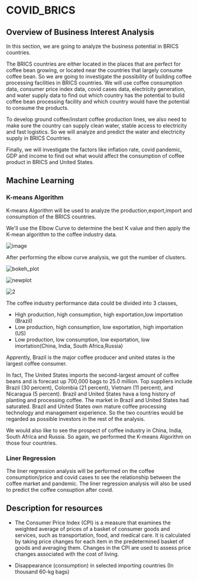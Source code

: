 # COVID_BRICS

## Overview of Business Interest Analysis

In this section, we are going to analyze the business potential in BRICS countries. 

The BRICS countries are either located in the places that are perfect for coffee bean growing, or located near the countries that largely consume coffee bean. So we are going to investigate the possibility of building coffee processing facilities in BRICS countries. We will use coffee consumption data, consumer price index data, covid cases data, electricity generation, and water supply data to find out which country has the potential to build coffee bean processing facility and which country would have the potential to consume the products.

To develop ground coffee/instant coffee production lines, we also need to make sure the country can supply clean water, stable access to electricity and fast logistics. So we will analyze and predict the water and electricity supply in BRICS Countries. 

Finally, we will investigate the factors like inflation rate, covid pandemic, GDP and income to find out what would affect the consumption of coffee product in BRICS and United States. 


## Machine Learning 

### K-means Algorithm 

K-means Algorithm will be used to analyze the production,export,import and consumption of the BRICS countries. 

We'll use the Elbow Curve to determine the best K value and then apply the K-mean algorithm to the coffee industry data. 


![image](https://user-images.githubusercontent.com/88631769/150729979-c730adb7-407b-4539-b322-732abfd74351.png)

After performing the elbow curve analysis, we got the number of clusters. 

![bokeh_plot](https://user-images.githubusercontent.com/88631769/150927907-a493ddc6-45f4-4b5d-99cc-7d5237cbc0d0.png)

![newplot](https://user-images.githubusercontent.com/88631769/150927836-5eddc8c4-f22a-4496-b92c-c63f30a3db22.png)

![2](https://user-images.githubusercontent.com/88631769/150927872-a6841b9c-cf04-433e-a791-dceea87805ac.png)

The coffee industry performance data could be divided into 3 classes, 

- High production, high consumption, high exportation,low importation (Brazil)
- Low production, high consumption, low exportation, high importation (US)
- Low production, low consumption, low exportation, low imortation(China, India, South Africa,Russia) 

Apprently, Brazil is the major coffee producer and united states is the largest coffee consumer.

In fact, The United States imports the second-largest amount of coffee beans and is forecast up 700,000 bags to 25.0 million. Top suppliers include Brazil (30 percent), Colombia (21 percent), Vietnam (11 percent), and Nicaragua (5 percent). Brazil and United States hava a long history of planting and processing coffee. The market in Brazil and United States had saturated. Brazil and United States own mature coffee processing technology and management experience. So the two countries would be regarded as possible investors in the rest of the analysis. 

We would also like to see the prospect of coffee industry in China, India, South Africa and Russia. So again, we performed the K-means Algorithm on those four countries. 


### Liner Regression 
The liner regression analysis will be performed on the coffee consumption/price and covid cases to see the relationship between the coffee market and pandemic. The liner regression analysis will also be used to predict the coffee consuption after covid. 


## Description for resources 

- The Consumer Price Index (CPI) is a measure that examines the weighted average of prices of a basket of consumer goods and services, such as transportation, food, and medical care. It is calculated by taking price changes for each item in the predetermined basket of goods and averaging them. Changes in the CPI are used to assess price changes associated with the cost of living.

- Disappearance (consumption) in selected importing countries (In thousand 60-kg bags) 

